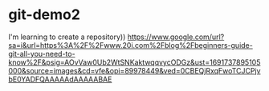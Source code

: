 # git-demo2
I'm learning to create a repository))
https://www.google.com/url?sa=i&url=https%3A%2F%2Fwww.20i.com%2Fblog%2Fbeginners-guide-git-all-you-need-to-know%2F&psig=AOvVaw0Ub2WtSNKaktwqqvycODGz&ust=1691737895105000&source=images&cd=vfe&opi=89978449&ved=0CBEQjRxqFwoTCJCPjvbE0YADFQAAAAAdAAAAABAE
